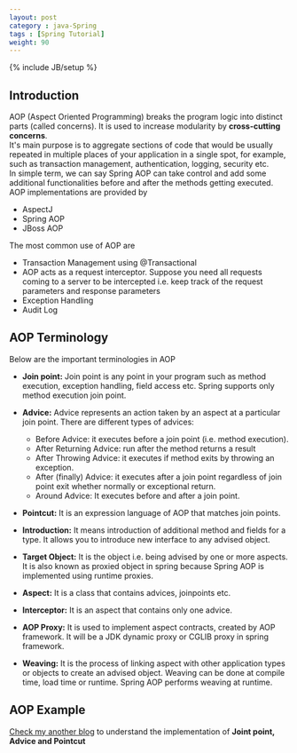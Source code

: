 ```yaml
---
layout: post
category : java-Spring
tags : [Spring Tutorial]
weight: 90
---
```


{% include JB/setup %}

## Introduction

AOP (Aspect Oriented Programming) breaks the program logic into distinct parts (called concerns). It is used to increase modularity by **cross-cutting concerns**.  
It's main purpose is to aggregate sections of code that would be usually repeated in multiple places of your application in a single spot, for example, such as transaction management, authentication, logging, security etc.  
In simple term, we can say Spring AOP can take control and add some additional functionalities before and after the methods getting executed.  
 AOP implementations are provided by
 
 
 * AspectJ
 * Spring AOP
 * JBoss AOP

The most common use of AOP are


 * Transaction Management using @Transactional
 * AOP acts as a request interceptor. Suppose you need all requests coming to a server to be intercepted i.e. keep track of the request parameters and response parameters
 * Exception Handling
 * Audit Log
 

## AOP Terminology

Below are the important terminologies in AOP


 * **Join point:** Join point is any point in your program such as method execution, exception handling, field access etc. Spring supports only method execution join point.
 * **Advice:** Advice represents an action taken by an aspect at a particular join point. There are different types of advices:
 
   * Before Advice: it executes before a join point (i.e. method execution).
   * After Returning Advice: run after the method returns a result
   * After Throwing Advice: it executes if method exits by throwing an exception.
   * After (finally) Advice: it executes after a join point regardless of join point exit whether normally or exceptional return.
   * Around Advice: It executes before and after a join point.
 * **Pointcut:**  It is an expression language of AOP that matches join points.
 * **Introduction:** It means introduction of additional method and fields for a type. It allows you to introduce new interface to any advised object.
 * **Target Object:** It is the object i.e. being advised by one or more aspects. It is also known as proxied object in spring because Spring AOP is implemented using runtime proxies.
 * **Aspect:** It is a class that contains advices, joinpoints etc.
 * **Interceptor:** It is an aspect that contains only one advice.
 * **AOP Proxy:** It is used to implement aspect contracts, created by AOP framework. It will be a JDK dynamic proxy or CGLIB proxy in spring framework.
 * **Weaving:** It is the process of linking aspect with other application types or objects to create an advised object. Weaving can be done at compile time, load time or runtime. Spring AOP performs weaving at runtime.
 
## AOP Example
 
<a href="http://ashismo.github.io/java-spring/2015/05/25/Spring-AOP-Example/" target="_blank">Check my another blog</a> to understand the implementation of **Joint point, Advice and Pointcut**
